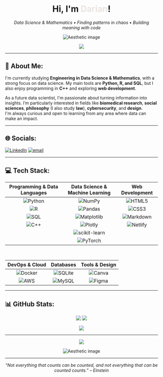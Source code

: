 <h1 align="center">Hi, I'm <span style="color:#EBE4E0;">Darian</span>!</h1>

<p align="center">
  <em>Data Science & Mathematics • Finding patterns in chaos • Building meaning with code</em>
</p>

<p align="center">
  <img src="https://64.media.tumblr.com/0448230ea0add49001a84accde416a0e/804a182a7ca8e6a2-cc/s1280x1920/779d63a7df6d34d6dddee1065a4d80f35a915eb9.pnj" alt="Aesthetic image" />
</p>

<p align="center">
  <img src="https://64.media.tumblr.com/524d1b96add71d3d1543c24d01bd545c/804a182a7ca8e6a2-89/s2048x3072/cdb3a31ddefa0bb3761c76a92a13ce215105d760.pnj" />
</p>

---

## 💫 About Me:
I'm currently studying **Engineering in Data Science & Mathematics**, with a strong focus on data science. My main tools are **Python, R, and SQL**, but I also enjoy programming in **C++** and exploring **web development**.

As a future data scientist, I'm passionate about turning information into insights. I’m particularly interested in fields like **biomedical research**, **social sciences**, **philosophy** (I also study **law**), **cybersecurity**, and **design**.  
I'm always curious and open to learning from any area where data can make an impact.

---

## 🌐 Socials:
[![LinkedIn](https://img.shields.io/badge/LinkedIn-%230077B5.svg?logo=linkedin&logoColor=white)](https://linkedin.com/in/kiradarian) [![email](https://img.shields.io/badge/Email-D14836?logo=gmail&logoColor=white)](mailto:kiradarian2005@gmail.com) 

---

## 💻 Tech Stack:

| **Programming & Data Languages** | **Data Science & Machine Learning** | **Web Development** |
|:-------------------------------:|:----------------------------------:|:-------------------:|
| ![Python](https://img.shields.io/badge/python-3670A0?style=flat&logo=python&logoColor=ffdd54) | ![NumPy](https://img.shields.io/badge/numpy-%23013243.svg?style=flat&logo=numpy&logoColor=white) | ![HTML5](https://img.shields.io/badge/html5-%23E34F26.svg?style=flat&logo=html5&logoColor=white) |
| ![R](https://img.shields.io/badge/r-%23276DC3.svg?style=flat&logo=r&logoColor=white) | ![Pandas](https://img.shields.io/badge/pandas-%23150458.svg?style=flat&logo=pandas&logoColor=white) | ![CSS3](https://img.shields.io/badge/css3-%231572B6.svg?style=flat&logo=css3&logoColor=white) |
| ![SQL](https://img.shields.io/badge/sql-%2307405e.svg?style=flat&logo=sqlite&logoColor=white) | ![Matplotlib](https://img.shields.io/badge/Matplotlib-%23ffffff.svg?style=flat&logo=Matplotlib&logoColor=black) | ![Markdown](https://img.shields.io/badge/markdown-%23000000.svg?style=flat&logo=markdown&logoColor=white) |
| ![C++](https://img.shields.io/badge/c++-%2300599C.svg?style=flat&logo=c%2B%2B&logoColor=white) | ![Plotly](https://img.shields.io/badge/Plotly-%233F4F75.svg?style=flat&logo=plotly&logoColor=white) | ![Netlify](https://img.shields.io/badge/netlify-%23000000.svg?style=flat&logo=netlify&logoColor=#00C7B7) |
|                                 | ![scikit-learn](https://img.shields.io/badge/scikit--learn-%23F7931E.svg?style=flat&logo=scikit-learn&logoColor=white) | |
|                                 | ![PyTorch](https://img.shields.io/badge/PyTorch-%23EE4C2C.svg?style=flat&logo=PyTorch&logoColor=white) | |

<br>

| **DevOps & Cloud** | **Databases** | **Tools & Design** |
|:------------------:|:-------------:|:------------------:|
| ![Docker](https://img.shields.io/badge/docker-%230db7ed.svg?style=flat&logo=docker&logoColor=white) | ![SQLite](https://img.shields.io/badge/sqlite-%2307405e.svg?style=flat&logo=sqlite&logoColor=white) | ![Canva](https://img.shields.io/badge/Canva-%2300C4CC.svg?style=flat&logo=Canva&logoColor=white) |
| ![AWS](https://img.shields.io/badge/AWS-%23FF9900.svg?style=flat&logo=amazon-aws&logoColor=white) | ![MySQL](https://img.shields.io/badge/mysql-4479A1.svg?style=flat&logo=mysql&logoColor=white) | ![Figma](https://img.shields.io/badge/figma-%23F24E1E.svg?style=flat&logo=figma&logoColor=white) |

---

## 📊 GitHub Stats:

<p align="center">
  <img src="https://github-readme-stats.vercel.app/api?username=orqu1deas&theme=prussian&hide_border=false&include_all_commits=false&count_private=false" />
  <img src="https://nirzak-streak-stats.vercel.app/?user=orqu1deas&theme=prussian&hide_border=false" />
</p>

<p align="center">
  <img src="https://github-readme-stats.vercel.app/api/top-langs/?username=orqu1deas&theme=prussian&hide_border=false&include_all_commits=false&count_private=false&layout=compact" />
</p>

<!-- Proudly created with GPRM ( https://gprm.itsvg.in ) -->

---

<p align="center">
  <img src="https://64.media.tumblr.com/b20b1ea33b7deff1b825899293fda8aa/804a182a7ca8e6a2-ce/s2048x3072/36b1c9146e148eff32a7bebf0b78e8653d74e1a3.pnj" />
</p>

<p align="center">
  <img src="https://64.media.tumblr.com/02b15324cc5fd6dea96a1395dc58e950/804a182a7ca8e6a2-cb/s1280x1920/b07e0fe8bf8f6be70f5a7c4b9bf1a5beb2a242d7.pnj" alt="Aesthetic image" />
</p>

---

<p align="center"><em>“Not everything that counts can be counted, and not everything that can be counted counts.” – Einstein</em></p>
